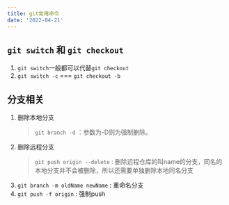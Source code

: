 ```yaml
---
title: git常用命令
date: '2022-04-21'
---
```


## ```git switch``` 和 ```git checkout```
1. ```git switch```一般都可以代替```git checkout```
2. ```git switch -c``` === ```git checkout -b```

## 分支相关
1. 删除本地分支
   >```git branch -d``` ：参数为-D则为强制删除。
2. 删除远程分支
   >```git push origin --delete``` : 删除远程仓库的叫name的分支，同名的本地分支并不会被删除，所以还需要单独删除本地同名分支
3. ```git branch -m oldName newName``` : 重命名分支
4. ```git push -f origin``` : 强制push